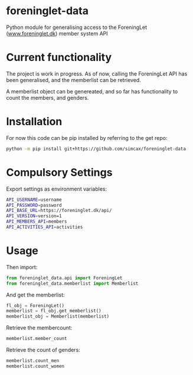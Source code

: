 # foreninglet-data
Python module for generalising access to the ForeningLet (www.foreninglet.dk) member system API

# Current functionality
The project is work in progress. As of now, calling the ForeningLet API has been generalised, and the memberlist can be retrieved. 

A memberlist object can be genereated, and so far has functionality to count the members, and genders. 

# Installation
For now this code can be pip installed by referring to the get repo:

```bash
python -m pip install git+https://github.com/simcax/foreninglet-data
```

# Compulsory Settings
Export settings as environment variables:

```bash
API_USERNAME=username
API_PASSWORD=password
API_BASE_URL=https://foreninglet.dk/api/
API_VERSION=version=1
API_MEMBERS_API=members
API_ACTIVITIES_API=activities
```


# Usage
Then import:

```python
from foreninglet_data.api import ForeningLet
from foreninglet_data.memberlist import Memberlist
```

And get the memberlist:

```python
fl_obj = ForeningLet()
memberlist = fl_obj.get_memberlist()
memberlist_obj = Memberlist(memberlist)
```

Retrieve the membercount:

```python
memberlist.member_count
```

Retrieve the count of genders:

```python
memberlist.count_men
memberlist.count_women
```

